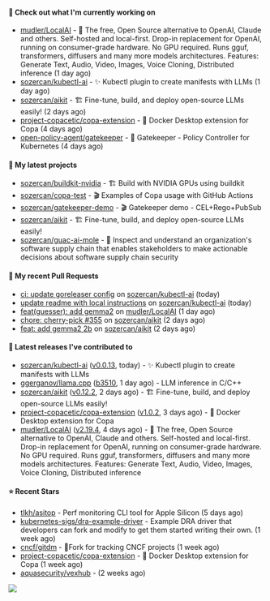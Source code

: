 #### 👷 Check out what I'm currently working on

- [mudler/LocalAI](https://github.com/mudler/LocalAI) - :robot: The free, Open Source alternative to OpenAI, Claude and others. Self-hosted and local-first. Drop-in replacement for OpenAI,  running on consumer-grade hardware. No GPU required. Runs gguf, transformers, diffusers and many more models architectures. Features: Generate Text, Audio, Video, Images, Voice Cloning, Distributed inference (1 day ago)
- [sozercan/kubectl-ai](https://github.com/sozercan/kubectl-ai) - ✨ Kubectl plugin to create manifests with LLMs (1 day ago)
- [sozercan/aikit](https://github.com/sozercan/aikit) - 🏗️ Fine-tune, build, and deploy open-source LLMs easily! (2 days ago)
- [project-copacetic/copa-extension](https://github.com/project-copacetic/copa-extension) - 🐳 Docker Desktop extension for Copa (4 days ago)
- [open-policy-agent/gatekeeper](https://github.com/open-policy-agent/gatekeeper) - 🐊 Gatekeeper - Policy Controller for Kubernetes (4 days ago)

#### 🌱 My latest projects

- [sozercan/buildkit-nvidia](https://github.com/sozercan/buildkit-nvidia) - 🏗️ Build with NVIDIA GPUs using buildkit
- [sozercan/copa-test](https://github.com/sozercan/copa-test) - 🎬 Examples of Copa usage with GitHub Actions
- [sozercan/gatekeeper-demo](https://github.com/sozercan/gatekeeper-demo) - 🎬 Gatekeeper demo - CEL&#43;Rego&#43;PubSub
- [sozercan/aikit](https://github.com/sozercan/aikit) - 🏗️ Fine-tune, build, and deploy open-source LLMs easily!
- [sozercan/guac-ai-mole](https://github.com/sozercan/guac-ai-mole) - 🥑 Inspect and understand an organization&#39;s software supply chain that enables stakeholders to make actionable decisions about software supply chain security

#### 🔨 My recent Pull Requests

- [ci: update goreleaser config](https://github.com/sozercan/kubectl-ai/pull/175) on [sozercan/kubectl-ai](https://github.com/sozercan/kubectl-ai) (today)
- [update readme with local instructions](https://github.com/sozercan/kubectl-ai/pull/172) on [sozercan/kubectl-ai](https://github.com/sozercan/kubectl-ai) (today)
- [feat(guesser): add gemma2](https://github.com/mudler/LocalAI/pull/3118) on [mudler/LocalAI](https://github.com/mudler/LocalAI) (1 day ago)
- [chore: cherry-pick #355](https://github.com/sozercan/aikit/pull/356) on [sozercan/aikit](https://github.com/sozercan/aikit) (2 days ago)
- [feat: add gemma2 2b](https://github.com/sozercan/aikit/pull/355) on [sozercan/aikit](https://github.com/sozercan/aikit) (2 days ago)

#### 🚀 Latest releases I've contributed to

- [sozercan/kubectl-ai](https://github.com/sozercan/kubectl-ai) ([v0.0.13](https://github.com/sozercan/kubectl-ai/releases/tag/v0.0.13), today) - ✨ Kubectl plugin to create manifests with LLMs
- [ggerganov/llama.cpp](https://github.com/ggerganov/llama.cpp) ([b3510](https://github.com/ggerganov/llama.cpp/releases/tag/b3510), 1 day ago) - LLM inference in C/C&#43;&#43;
- [sozercan/aikit](https://github.com/sozercan/aikit) ([v0.12.2](https://github.com/sozercan/aikit/releases/tag/v0.12.2), 2 days ago) - 🏗️ Fine-tune, build, and deploy open-source LLMs easily!
- [project-copacetic/copa-extension](https://github.com/project-copacetic/copa-extension) ([v1.0.2](https://github.com/project-copacetic/copa-extension/releases/tag/v1.0.2), 3 days ago) - 🐳 Docker Desktop extension for Copa
- [mudler/LocalAI](https://github.com/mudler/LocalAI) ([v2.19.4](https://github.com/mudler/LocalAI/releases/tag/v2.19.4), 4 days ago) - :robot: The free, Open Source alternative to OpenAI, Claude and others. Self-hosted and local-first. Drop-in replacement for OpenAI,  running on consumer-grade hardware. No GPU required. Runs gguf, transformers, diffusers and many more models architectures. Features: Generate Text, Audio, Video, Images, Voice Cloning, Distributed inference

#### ⭐ Recent Stars

- [tlkh/asitop](https://github.com/tlkh/asitop) - Perf monitoring CLI tool for Apple Silicon (5 days ago)
- [kubernetes-sigs/dra-example-driver](https://github.com/kubernetes-sigs/dra-example-driver) - Example DRA driver that developers can fork and modify to get them started writing their own. (1 week ago)
- [cncf/gitdm](https://github.com/cncf/gitdm) - 📜Fork for tracking CNCF projects (1 week ago)
- [project-copacetic/copa-extension](https://github.com/project-copacetic/copa-extension) - 🐳 Docker Desktop extension for Copa (1 week ago)
- [aquasecurity/vexhub](https://github.com/aquasecurity/vexhub) -  (2 weeks ago)

![](https://github-readme-stats.vercel.app/api?username=sozercan&theme=vision-friendly-dark&hide_border=false&include_all_commits=true&count_private=true)

